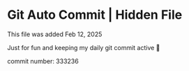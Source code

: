 # Git Auto Commit | Hidden File

This file was added Feb 12, 2025

Just for fun and keeping my daily git commit active 🤪

commit number: 333236
